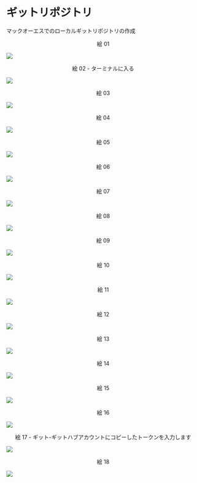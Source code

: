 # ギットリポジトリ
マックオーエスでのローカルギットリポジトリの作成

<div align="center">
絵 01
</div>

![](Imagens/macOS-Git-Repositorio-Img01.png)

<div align="center">
絵 02 - ターミナルに入る
</div>

![](Imagens/macOS-Git-Repositorio-Img02.png)

<div align="center">
絵 03
</div>

![](Imagens/macOS-Git-Repositorio-Img03.png)

<div align="center">
絵 04
</div>

![](Imagens/macOS-Git-Repositorio-Img04.png)


<div align="center">
絵 05
</div>

![](Imagens/macOS-Git-Repositorio-Img05.png)

<div align="center">
絵 06
</div>

![](Imagens/macOS-Git-Repositorio-Img06.png)

<div align="center">
絵 07
</div>

![](Imagens/macOS-Git-Repositorio-Img07.png)

<div align="center">
絵 08
</div>

![](Imagens/macOS-Git-Repositorio-Img08.png)

<div align="center">
絵 09
</div>

![](Imagens/macOS-Git-Repositorio-Img09.png)

<div align="center">
絵 10
</div>

![](Imagens/macOS-Git-Repositorio-Img10.png)


<div align="center">
絵 11
</div>

![](Imagens/macOS-Git-Repositorio-Img11.png)

<div align="center">
絵 12
</div>

![](Imagens/macOS-Git-Repositorio-Img12.png)

<div align="center">
絵 13
</div>

![](Imagens/macOS-Git-Repositorio-Img13.png)

<div align="center">
絵 14
</div>

![](Imagens/macOS-Git-Repositorio-Img14.png)

<div align="center">
絵 15
</div>

![](Imagens/macOS-Git-Repositorio-Img15.png)

<div align="center">
絵 16
</div>

![](Imagens/macOS-Git-Repositorio-Img16.png)


<div align="center">
絵 17 - ギット-ギットハブアカウントにコピーしたトークンを入力します
</div>

![](Imagens/macOS-Git-Repositorio-Img17.png)

<div align="center">
絵 18
</div>

![](Imagens/macOS-Git-Repositorio-Img18.png)